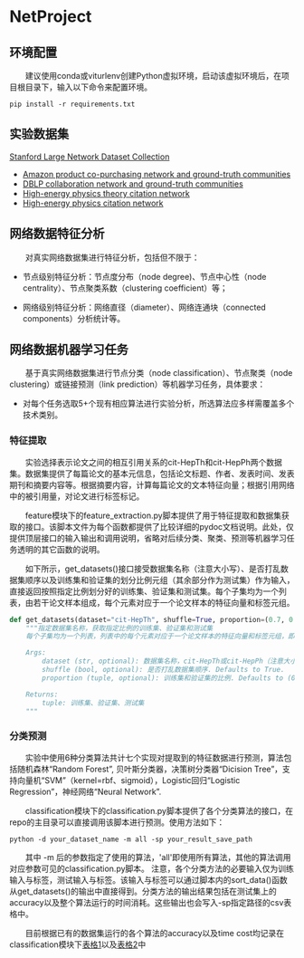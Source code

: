 # NetProject

## 环境配置

&emsp;&emsp;建议使用conda或viturlenv创建Python虚拟环境，启动该虚拟环境后，在项目根目录下，输入以下命令来配置环境。

    pip install -r requirements.txt


## 实验数据集

[Stanford Large Network Dataset Collection](http://snap.stanford.edu/data/index.html)

* [Amazon product co-purchasing network and ground-truth communities](http://snap.stanford.edu/data/com-Amazon.html)
* [DBLP collaboration network and ground-truth communities](http://snap.stanford.edu/data/com-DBLP.html)
* [High-energy physics theory citation network](http://snap.stanford.edu/data/cit-HepTh.html)
* [High-energy physics citation network](http://snap.stanford.edu/data/cit-HepPh.html)


## 网络数据特征分析

&emsp;&emsp;对真实网络数据集进行特征分析，包括但不限于：

* 节点级别特征分析：节点度分布（node degree)、节点中心性（node centrality）、节点聚类系数（clustering coefficient）等；

* 网络级别特征分析：网络直径（diameter）、网络连通块（connected components）分析统计等。


## 网络数据机器学习任务

&emsp;&emsp;基于真实网络数据集进行节点分类（node classification）、节点聚类（node clustering）或链接预测（link prediction）等机器学习任务，具体要求：

* 对每个任务选取5+个现有相应算法进行实验分析，所选算法应多样需覆盖多个技术类别。

### 特征提取

&emsp;&emsp;实验选择表示论文之间的相互引用关系的cit-HepTh和cit-HepPh两个数据集。数据集提供了每篇论文的基本元信息，包括论文标题、作者、发表时间、发表期刊和摘要内容等。根据摘要内容，计算每篇论文的文本特征向量；根据引用网络中的被引用量，对论文进行标签标记。

&emsp;&emsp;feature模块下的feature_extraction.py脚本提供了用于特征提取和数据集获取的接口。该脚本文件为每个函数都提供了比较详细的pydoc文档说明。此处，仅提供顶层接口的输入输出和调用说明，省略对后续分类、聚类、预测等机器学习任务透明的其它函数的说明。

&emsp;&emsp;如下所示，get_datasets()接口接受数据集名称（注意大小写）、是否打乱数据集顺序以及训练集和验证集的划分比例元组（其余部分作为测试集）作为输入，直接返回按照指定比例划分好的训练集、验证集和测试集。每个子集均为一个列表，由若干论文样本组成，每个元素对应于一个论文样本的特征向量和标签元组。

```python
def get_datasets(dataset="cit-HepTh", shuffle=True, proportion=(0.7, 0.2)):
    """指定数据集名称，获取指定比例的训练集、验证集和测试集
    每个子集均为一个列表，列表中的每个元素对应于一个论文样本的特征向量和标签元组，即(feature_vector, label)

    Args:
        dataset (str, optional): 数据集名称，cit-HepTh或cit-HepPh（注意大小写）. Defaults to "cit-HepTh".
        shuffle (bool, optional): 是否打乱数据集顺序. Defaults to True.
        proportion (tuple, optional): 训练集和验证集的比例. Defaults to (0.7, 0.2).

    Returns:
        tuple: 训练集、验证集、测试集
    """
```

### 分类预测
&emsp;&emsp;实验中使用6种分类算法共计七个实现对提取到的特征数据进行预测，算法包括随机森林“Random Forest”, 贝叶斯分类器，决策树分类器“Dicision Tree”，支持向量机“SVM”（kernel=rbf、sigmoid），Logistic回归“Logistic Regression”，神经网络“Neural Network”.

&emsp;&emsp;classification模块下的classification.py脚本提供了各个分类算法的接口，在repo的主目录可以直接调用该脚本进行预测。使用方法如下：
```
python -d your_dataset_name -m all -sp your_result_save_path
```

&emsp;&emsp;其中 -m 后的参数指定了使用的算法，'all'即使用所有算法，其他的算法调用对应参数可见的classification.py脚本。
注意，各个分类方法的必要输入仅为训练输入与标签，测试输入与标签。该输入与标签可以通过脚本内的sort_data()函数从get_datasets()的输出中直接得到。分类方法的输出结果包括在测试集上的accuracy以及整个算法运行的时间消耗。这些输出也会写入-sp指定路径的csv表格中。

&emsp;&emsp;目前根据已有的数据集运行的各个算法的accuracy以及time cost均记录在classification模块下[表格1](./classification/HepPh-result.csv)以及[表格2](./classification/HepTh-result.csv)中
